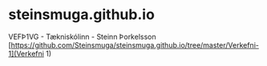 # steinsmuga.github.io
VEFÞ1VG - Tækniskólinn - Steinn Þorkelsson
[https://github.com/Steinsmuga/steinsmuga.github.io/tree/master/Verkefni-1](Verkefni 1)
